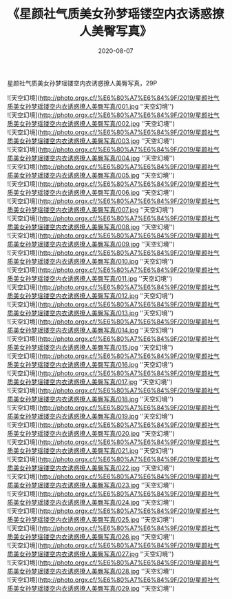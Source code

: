 ﻿---
layout: post
title:  《星颜社气质美女孙梦瑶镂空内衣诱惑撩人美臀写真》
date:   2020-08-07
img: http://photo.orgx.cf/%E6%80%A7%E6%84%9F/2019/星颜社气质美女孙梦瑶镂空内衣诱惑撩人美臀写真/000.jpg
tags: [美女, 性感, 泳衣]
---

星颜社气质美女孙梦瑶镂空内衣诱惑撩人美臀写真，29P

![天空幻境](http://photo.orgx.cf/%E6%80%A7%E6%84%9F/2019/星颜社气质美女孙梦瑶镂空内衣诱惑撩人美臀写真/001.jpg ''天空幻境'') <br>
![天空幻境](http://photo.orgx.cf/%E6%80%A7%E6%84%9F/2019/星颜社气质美女孙梦瑶镂空内衣诱惑撩人美臀写真/002.jpg ''天空幻境'') <br>
![天空幻境](http://photo.orgx.cf/%E6%80%A7%E6%84%9F/2019/星颜社气质美女孙梦瑶镂空内衣诱惑撩人美臀写真/003.jpg ''天空幻境'') <br>
![天空幻境](http://photo.orgx.cf/%E6%80%A7%E6%84%9F/2019/星颜社气质美女孙梦瑶镂空内衣诱惑撩人美臀写真/004.jpg ''天空幻境'') <br>
![天空幻境](http://photo.orgx.cf/%E6%80%A7%E6%84%9F/2019/星颜社气质美女孙梦瑶镂空内衣诱惑撩人美臀写真/005.jpg ''天空幻境'') <br>
![天空幻境](http://photo.orgx.cf/%E6%80%A7%E6%84%9F/2019/星颜社气质美女孙梦瑶镂空内衣诱惑撩人美臀写真/006.jpg ''天空幻境'') <br>
![天空幻境](http://photo.orgx.cf/%E6%80%A7%E6%84%9F/2019/星颜社气质美女孙梦瑶镂空内衣诱惑撩人美臀写真/007.jpg ''天空幻境'') <br>
![天空幻境](http://photo.orgx.cf/%E6%80%A7%E6%84%9F/2019/星颜社气质美女孙梦瑶镂空内衣诱惑撩人美臀写真/008.jpg ''天空幻境'') <br>
![天空幻境](http://photo.orgx.cf/%E6%80%A7%E6%84%9F/2019/星颜社气质美女孙梦瑶镂空内衣诱惑撩人美臀写真/009.jpg ''天空幻境'') <br>
![天空幻境](http://photo.orgx.cf/%E6%80%A7%E6%84%9F/2019/星颜社气质美女孙梦瑶镂空内衣诱惑撩人美臀写真/010.jpg ''天空幻境'') <br>
![天空幻境](http://photo.orgx.cf/%E6%80%A7%E6%84%9F/2019/星颜社气质美女孙梦瑶镂空内衣诱惑撩人美臀写真/011.jpg ''天空幻境'') <br>
![天空幻境](http://photo.orgx.cf/%E6%80%A7%E6%84%9F/2019/星颜社气质美女孙梦瑶镂空内衣诱惑撩人美臀写真/012.jpg ''天空幻境'') <br>
![天空幻境](http://photo.orgx.cf/%E6%80%A7%E6%84%9F/2019/星颜社气质美女孙梦瑶镂空内衣诱惑撩人美臀写真/013.jpg ''天空幻境'') <br>
![天空幻境](http://photo.orgx.cf/%E6%80%A7%E6%84%9F/2019/星颜社气质美女孙梦瑶镂空内衣诱惑撩人美臀写真/014.jpg ''天空幻境'') <br>
![天空幻境](http://photo.orgx.cf/%E6%80%A7%E6%84%9F/2019/星颜社气质美女孙梦瑶镂空内衣诱惑撩人美臀写真/015.jpg ''天空幻境'') <br>
![天空幻境](http://photo.orgx.cf/%E6%80%A7%E6%84%9F/2019/星颜社气质美女孙梦瑶镂空内衣诱惑撩人美臀写真/016.jpg ''天空幻境'') <br>
![天空幻境](http://photo.orgx.cf/%E6%80%A7%E6%84%9F/2019/星颜社气质美女孙梦瑶镂空内衣诱惑撩人美臀写真/017.jpg ''天空幻境'') <br>
![天空幻境](http://photo.orgx.cf/%E6%80%A7%E6%84%9F/2019/星颜社气质美女孙梦瑶镂空内衣诱惑撩人美臀写真/018.jpg ''天空幻境'') <br>
![天空幻境](http://photo.orgx.cf/%E6%80%A7%E6%84%9F/2019/星颜社气质美女孙梦瑶镂空内衣诱惑撩人美臀写真/019.jpg ''天空幻境'') <br>
![天空幻境](http://photo.orgx.cf/%E6%80%A7%E6%84%9F/2019/星颜社气质美女孙梦瑶镂空内衣诱惑撩人美臀写真/020.jpg ''天空幻境'') <br>
![天空幻境](http://photo.orgx.cf/%E6%80%A7%E6%84%9F/2019/星颜社气质美女孙梦瑶镂空内衣诱惑撩人美臀写真/021.jpg ''天空幻境'') <br>
![天空幻境](http://photo.orgx.cf/%E6%80%A7%E6%84%9F/2019/星颜社气质美女孙梦瑶镂空内衣诱惑撩人美臀写真/022.jpg ''天空幻境'') <br>
![天空幻境](http://photo.orgx.cf/%E6%80%A7%E6%84%9F/2019/星颜社气质美女孙梦瑶镂空内衣诱惑撩人美臀写真/023.jpg ''天空幻境'') <br>
![天空幻境](http://photo.orgx.cf/%E6%80%A7%E6%84%9F/2019/星颜社气质美女孙梦瑶镂空内衣诱惑撩人美臀写真/024.jpg ''天空幻境'') <br>
![天空幻境](http://photo.orgx.cf/%E6%80%A7%E6%84%9F/2019/星颜社气质美女孙梦瑶镂空内衣诱惑撩人美臀写真/025.jpg ''天空幻境'') <br>
![天空幻境](http://photo.orgx.cf/%E6%80%A7%E6%84%9F/2019/星颜社气质美女孙梦瑶镂空内衣诱惑撩人美臀写真/026.jpg ''天空幻境'') <br>
![天空幻境](http://photo.orgx.cf/%E6%80%A7%E6%84%9F/2019/星颜社气质美女孙梦瑶镂空内衣诱惑撩人美臀写真/027.jpg ''天空幻境'') <br>
![天空幻境](http://photo.orgx.cf/%E6%80%A7%E6%84%9F/2019/星颜社气质美女孙梦瑶镂空内衣诱惑撩人美臀写真/028.jpg ''天空幻境'') <br>
![天空幻境](http://photo.orgx.cf/%E6%80%A7%E6%84%9F/2019/星颜社气质美女孙梦瑶镂空内衣诱惑撩人美臀写真/029.jpg ''天空幻境'') <br>
